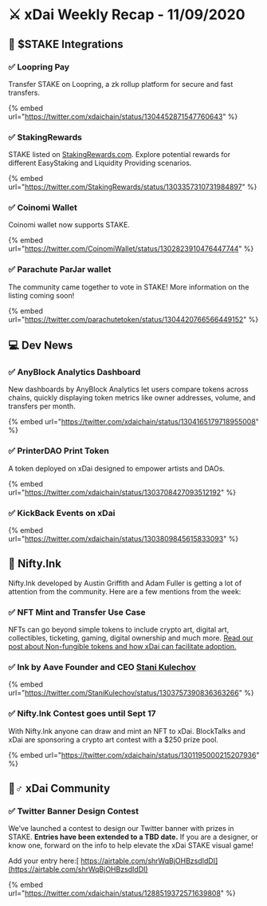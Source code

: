 # ⚔️ xDai Weekly Recap - 11/09/2020

## 🥩 $STAKE Integrations

### ✅ Loopring Pay

Transfer STAKE on Loopring, a zk rollup platform for secure and fast transfers.

{% embed url="https://twitter.com/xdaichain/status/1304452871547760643" %}

### ✅ StakingRewards

STAKE listed on [StakingRewards.com](https://www.stakingrewards.com/earn/xdai).  Explore potential rewards for different EasyStaking and Liquidity Providing scenarios.

{% embed url="https://twitter.com/StakingRewards/status/1303357310731984897" %}

### ✅ Coinomi Wallet

Coinomi wallet now supports STAKE.

{% embed url="https://twitter.com/CoinomiWallet/status/1302823910476447744" %}

### ✅ Parachute ParJar wallet

The community came together to vote in STAKE! More information on the listing coming soon!

{% embed url="https://twitter.com/parachutetoken/status/1304420766566449152" %}

## 💻 Dev News

### ✅ AnyBlock Analytics Dashboard

New dashboards by AnyBlock Analytics let users compare tokens across chains, quickly displaying token metrics like owner addresses, volume, and transfers per month.

{% embed url="https://twitter.com/xdaichain/status/1304165179718955008" %}

### ✅ PrinterDAO Print Token

A token deployed on xDai designed to empower artists and DAOs.

{% embed url="https://twitter.com/xdaichain/status/1303708427093512192" %}

### ✅ KickBack Events on xDai

{% embed url="https://twitter.com/xdaichain/status/1303809845615833093" %}

##  🎨 Nifty.Ink 

Nifty.Ink developed by Austin Griffith and Adam Fuller is getting a lot of attention from the community. Here are a few mentions from the week:

### ✅ NFT Mint and Transfer Use Case

NFTs can go beyond simple tokens to include crypto art, digital art, collectibles, ticketing, gaming, digital ownership and much more. [Read our post about Non-fungible tokens and how xDai can facilitate adoption.](../../use-cases/nft-mint-and-transfer.md)

### ✅ Ink by Aave Founder and CEO [Stani Kulechov](https://twitter.com/StaniKulechov) 

{% embed url="https://twitter.com/StaniKulechov/status/1303757390836363266" %}

### ✅ Nifty.Ink Contest goes until Sept 17

With Nifty.Ink anyone can draw and mint an NFT to xDai. BlockTalks and xDai are sponsoring a crypto art contest with a $250 prize pool. 

{% embed url="https://twitter.com/xdaichain/status/1301195000215207936" %}

## 🦸♂ xDai Community

### ✅ Twitter Banner Design Contest 

We’ve launched a contest to design our Twitter banner with prizes in STAKE. **Entries have been extended to a TBD date.** If you are a designer, or know one, forward on the info to help elevate the xDai STAKE visual game!   
  
Add your entry here:[ https://airtable.com/shrWqBjOHBzsdIdDI](https://airtable.com/shrWqBjOHBzsdIdDI)

{% embed url="https://twitter.com/xdaichain/status/1288519372571639808" %}

